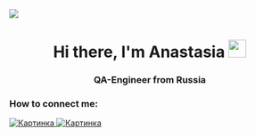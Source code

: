 
<img src='https://cs14.pikabu.ru/post_img/2022/07/05/10/og_og_1657039380282031561.jpg'>


<h1 align="center">Hi there, I'm Anastasia</a> 
<img src="https://github.com/blackcater/blackcater/raw/main/images/Hi.gif" height="32"/></h1>
<h3 align="center">QA-Engineer from Russia </h3>

<h3>How to connect me:</h3> 
<div style="display:inline">
<a href="https://t.me/leonidastya">
  <img src="https://img.shields.io/badge/-%40leonidastya?style=for-the-badge&logo=Telegram&logoColor=(36%2C%20161%2C%20222)&label=%40leonidastya&labelColor=%23e3f3ff&color=%23e3f3ff&link=https%3A%2F%2Ft.me%2Fleonidastya" alt="Картинка"
</a>
<a href="leonidova.an@mail.ru">
  <img src="https://img.shields.io/badge/-%40leonidastya?style=for-the-badge&logo=Mail.ru&logoColor=%23FFAA00&label=leonidova.an%40mail.ru&labelColor=%2300468C&color=%23FFAA00" alt="Картинка"
</a>
</div>
